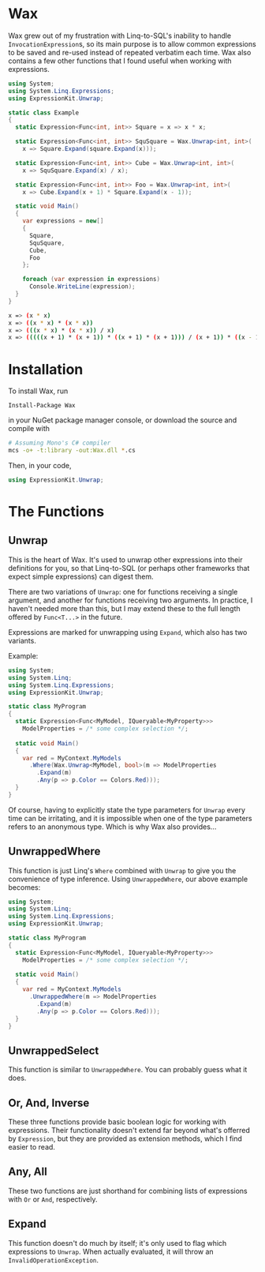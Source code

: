 Wax
===

Wax grew out of my frustration with Linq-to-SQL's inability to
handle `InvocationExpression`s, so its main purpose is to allow
common expressions to be saved and re-used instead of repeated
verbatim each time. Wax also contains a few other functions that
I found useful when working with expressions.

```csharp
using System;
using System.Linq.Expressions;
using ExpressionKit.Unwrap;

static class Example
{
  static Expression<Func<int, int>> Square = x => x * x;

  static Expression<Func<int, int>> SquSquare = Wax.Unwrap<int, int>(
    x => Square.Expand(square.Expand(x)));

  static Expression<Func<int, int>> Cube = Wax.Unwrap<int, int>(
    x => SquSquare.Expand(x) / x);

  static Expression<Func<int, int>> Foo = Wax.Unwrap<int, int>(
    x => Cube.Expand(x + 1) * Square.Expand(x - 1));

  static void Main()
  {
    var expressions = new[]
    {
      Square,
      SquSquare,
      Cube,
      Foo
    };

    foreach (var expression in expressions)
      Console.WriteLine(expression);
  }
}
```

```sh
x => (x * x)
x => ((x * x) * (x * x))
x => (((x * x) * (x * x)) / x)
x => (((((x + 1) * (x + 1)) * ((x + 1) * (x + 1))) / (x + 1)) * ((x - 1) * (x - 1)))
```

Installation
============

To install Wax, run

```
Install-Package Wax
```

in your NuGet package manager console, or download the source and compile with

```sh
# Assuming Mono's C# compiler
mcs -o+ -t:library -out:Wax.dll *.cs
```

Then, in your code,

```csharp
using ExpressionKit.Unwrap;
```

The Functions
=============

Unwrap
------

This is the heart of Wax.
It's used to unwrap other expressions into their definitions for you,
so that Linq-to-SQL (or perhaps other frameworks that expect simple
expressions) can digest them.

There are two variations of `Unwrap`: one for functions receiving a
single argument, and another for functions receiving two arguments.
In practice, I haven't needed more than this, but I may extend these
to the full length offered by `Func<T...>` in the future.

Expressions are marked for unwrapping using `Expand`, which also
has two variants.

Example:

```csharp
using System;
using System.Linq;
using System.Linq.Expressions;
using ExpressionKit.Unwrap;

static class MyProgram
{
  static Expression<Func<MyModel, IQueryable<MyProperty>>>
    ModelProperties = /* some complex selection */;
    
  static void Main()
  {
    var red = MyContext.MyModels
      .Where(Wax.Unwrap<MyModel, bool>(m => ModelProperties
        .Expand(m)
        .Any(p => p.Color == Colors.Red)));
  }
}
```

Of course, having to explicitly state the type parameters
for `Unwrap` every time can be irritating, and it is
impossible when one of the type parameters refers to an anonymous type.
Which is why Wax also provides...

UnwrappedWhere
--------------

This function is just Linq's `Where` combined with `Unwrap`
to give you the convenience of type inference.
Using `UnwrappedWhere`, our above example becomes:

```csharp
using System;
using System.Linq;
using System.Linq.Expressions;
using ExpressionKit.Unwrap;

static class MyProgram
{
  static Expression<Func<MyModel, IQueryable<MyProperty>>>
    ModelProperties = /* some complex selection */;
    
  static void Main()
  {
    var red = MyContext.MyModels
      .UnwrappedWhere(m => ModelProperties
        .Expand(m)
        .Any(p => p.Color == Colors.Red)));
  }
}
```

UnwrappedSelect
---------------

This function is similar to `UnwrappedWhere`.
You can probably guess what it does.

Or, And, Inverse
----------------

These three functions provide basic boolean logic for working with expressions.
Their functionality doesn't extend far beyond what's offerred by `Expression`,
but they are provided as extension methods, which I find easier to read.

Any, All
--------

These two functions are just shorthand for combining lists of expressions with
`Or` or `And`, respectively.

Expand
------

This function doesn't do much by itself; it's only used to flag
which expressions to `Unwrap`. When actually evaluated, it will
throw an `InvalidOperationException`.
